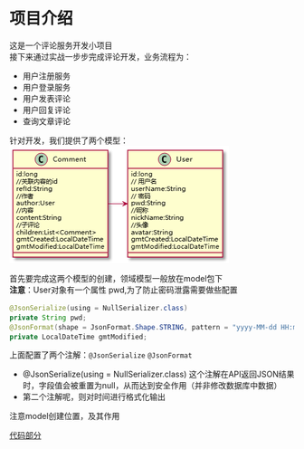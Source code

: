 # 项目介绍
这是一个评论服务开发小项目<br>
接下来通过实战一步步完成评论开发，业务流程为：<br>
- 用户注册服务
- 用户登录服务
- 用户发表评论
- 用户回复评论
- 查询文章评论

针对开发，我们提供了两个模型：
![Review Service01.png](/blogs/image/Review%20Service01.png)

首先要完成这两个模型的创建，领域模型一般放在model包下<br>
**注意**：User对象有一个属性 pwd,为了防止密码泄露需要做些配置
```java
@JsonSerialize(using = NullSerializer.class)
private String pwd;
@JsonFormat(shape = JsonFormat.Shape.STRING, pattern = "yyyy-MM-dd HH:mm:ss")
private LocalDateTime gmtModified;
```

上面配置了两个注解：`@JsonSerialize` `@JsonFormat`<br>
- @JsonSerialize(using = NullSerializer.class) 这个注解在API返回JSON结果时，字段值会被重置为null，从而达到安全作用（并非修改数据库中数据）
- 第二个注解呢，则对时间进行格式化输出

注意model创建位置，及其作用

[代码部分](/codes/review_service/)

